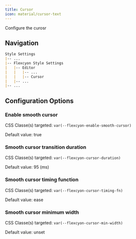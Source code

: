 ```yaml
---
title: Cursor
icon: material/cursor-text
---
```


Configure the curosr

## Navigation

```md
Style Settings
|-- ...
|-- Flexcyon Style Settings
|   |-- Editor
|   |   |-- ...
|   |   |-- Cursor
|   |-- ...
|-- ...
```

## Configuration Options

### Enable smooth cursor

CSS Classe(s) targeted: `var(--flexcyon-enable-smooth-cursor)`

Default value: true

### Smooth cursor transition duration

CSS Classe(s) targeted: `var(--flexcyon-cursor-duration)`

Default value: 95 (ms)

### Smooth cursor timing function

CSS Classe(s) targeted: `var(--flexcyon-cursor-timing-fn)`

Default value: ease

### Smooth cursor minimum width

CSS Classe(s) targeted: `var(--flexcyon-cursor-min-width)`

Default value: unset
